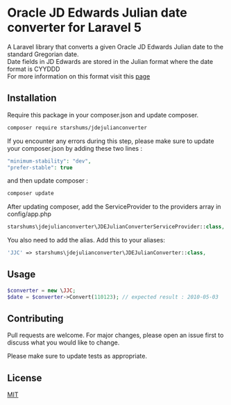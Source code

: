 # Oracle JD Edwards Julian date converter for Laravel 5

A Laravel library that converts a given Oracle JD Edwards Julian date to the standard Gregorian date.  
Date fields in JD Edwards are stored in the Julian format where the date format is CYYDDD  
For more information on this format visit this [page](https://docs.oracle.com/cd/E26228_01/doc.93/e21961/julian_date_conv.htm)

## Installation

Require this package in your composer.json and update composer.

```bash
composer require starshums/jdejulianconverter
```
If you encounter any errors during this step, please make sure to update your composer.json by adding these two lines :
```php
"minimum-stability": "dev",
"prefer-stable": true
```
and then update composer :
```bash
composer update
```
After updating composer, add the ServiceProvider to the providers array in config/app.php
```php
starshums\jdejulianconverter\JDEJulianConverterServiceProvider::class,
```
You also need to add the alias. Add this to your aliases:
```php
'JJC' => starshums\jdejulianconverter\JDEJulianConverter::class,
```

## Usage

```php
$converter = new \JJC;
$date = $converter->Convert(110123); // expected result : 2010-05-03
```

## Contributing
Pull requests are welcome. For major changes, please open an issue first to discuss what you would like to change.

Please make sure to update tests as appropriate.

## License
[MIT](https://opensource.org/licenses/MIT)
